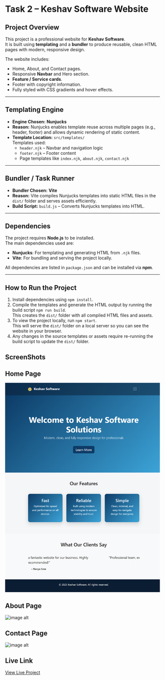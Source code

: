 # Task 2 – Keshav Software Website

## Project Overview
This project is a professional website for **Keshav Software**.  
It is built using **templating** and a **bundler** to produce reusable, clean HTML pages with modern, responsive design.  

The website includes:
- Home, About, and Contact pages.
- Responsive **Navbar** and Hero section.
- **Feature / Service cards**.
- Footer with copyright information.
- Fully styled with CSS gradients and hover effects.

---

## Templating Engine
- **Engine Chosen:** **Nunjucks**
- **Reason:** Nunjucks enables template reuse across multiple pages (e.g., header, footer) and allows dynamic rendering of static content.
- **Template Location:** `src/templates/`  
  Templates used:
  - `header.njk` – Navbar and navigation logic
  - `footer.njk` – Footer content
  - Page templates like `index.njk`, `about.njk`, `contact.njk`

---

## Bundler / Task Runner
- **Bundler Chosen:** **Vite**
- **Reason:** Vite compiles Nunjucks templates into static HTML files in the `dist/` folder and serves assets efficiently.
- **Build Script:** `build.js` – Converts Nunjucks templates into HTML.

---


## Dependencies
The project requires **Node.js** to be installed.  
The main dependencies used are:
- **Nunjucks**: For templating and generating HTML from `.njk` files.
- **Vite**: For bundling and serving the project locally.

All dependencies are listed in `package.json` and can be installed via **npm**.

---

## How to Run the Project
1. Install dependencies using `npm install`.
2. Compile the templates and generate the HTML output by running the build script `npm run build`.  
   This creates the `dist/` folder with all compiled HTML files and assets.
3. To view the project locally, run `npm start`.  
   This will serve the `dist/` folder on a local server so you can see the website in your browser.
4. Any changes in the source templates or assets require re-running the build script to update the `dist/` folder.

## ScreenShots

## Home Page
![image alt](https://github.com/NavyaSree35/task2-keshavsoftware-navyasree/blob/2f83e79afafe90ce8e558fc70da0fd919e836ed1/Home%20Page.png)

## About Page
![image alt]()

## Contact Page
![image alt]()

## Live Link
[View Live Project](https://navyasree35.github.io/task2-keshavsoftware-navyasree/)

